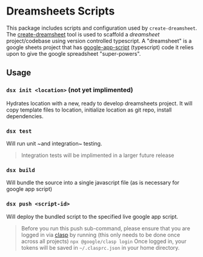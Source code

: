 # Dreamsheets Scripts

This package includes scripts and configuration used by `create-dreamsheet`. The [create-dreamsheet](https://github.com/product-os/create-dreamsheet) tool is used to scaffold a _dreamsheet_ project/codebase using version controlled typescript. A "dreamsheet" is a google sheets project that has [google-app-script](https://developers.google.com/apps-script/guides/sheets) (typescript) code it relies upon to give the google spreadsheet "super-powers".

## Usage

### `dsx init <location>` (not yet implimented)
Hydrates location with a new, ready to develop dreamsheets project. It will copy template files to location, initialize location as git repo, install dependencies. 


### `dsx test`
Will run unit ~and integration~ testing. 
> Integration tests will be implimented in a larger future release


### `dsx build`
Will bundle the source into a single javascript file (as is necessary for google app script)

### `dsx push <script-id>`
Will deploy the bundled script to the specified live google app script.

> Before you run this push sub-command, please ensure that you are logged in via [clasp](https://github.com/google/clasp) by running (this only needs to be done once across all projects)
> ```npx @google/clasp login```
> Once logged in, your tokens will be saved in `~/.clasprc.json` in your home directory.

